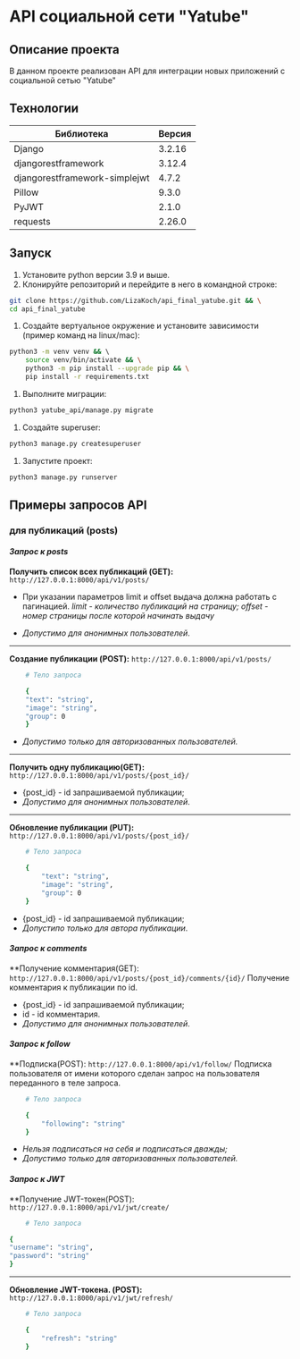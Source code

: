 # **API социальной сети "Yatube"**

## **Описание проекта**

В данном проекте реализован API для интеграции новых приложений
с социальной сетью "Yatube"

## **Технологии**

| Библиотека                  | Версия |
|-----------------------------|--------|
|Django                      | 3.2.16 |
|djangorestframework          | 3.12.4 |
|djangorestframework-simplejwt| 4.7.2  |
|Pillow                       | 9.3.0  |
|PyJWT                        | 2.1.0  |
|requests                     | 2.26.0 |

## Запуск

1. Установите python версии 3.9 и выше.
1. Клонируйте репозиторий и перейдите в него в командной строке:

```bash
git clone https://github.com/LizaKoch/api_final_yatube.git && \
cd api_final_yatube
```

1. Создайте вертуальное окружение и установите зависимости (пример команд на linux/mac):

```bash
python3 -m venv venv && \ 
    source venv/bin/activate && \
    python3 -m pip install --upgrade pip && \
    pip install -r requirements.txt
```

1. Выполните миграции:

```bash
python3 yatube_api/manage.py migrate
```

1. Создайте superuser:

```bash
python3 manage.py createsuperuser
```

1. Запустите проект:

```bash
python3 manage.py runserver
```

## **Примеры запросов API**

### **для публикаций (posts)**

#### _Запрос к posts_

**Получить список всех публикаций (GET):** `http://127.0.0.1:8000/api/v1/posts/`

* При указании параметров limit и offset выдача должна работать с
пагинацией. _limit - количество публикаций на страницу;
offset - номер страницы после которой начинать выдачу_

* _Допустимо для анонимных пользователей_.

---

**Создание публикации (POST):** `http://127.0.0.1:8000/api/v1/posts/`

```bash
    # Тело запроса

    {
    "text": "string",
    "image": "string",
    "group": 0
    }
```

* _Допустимо только для авторизованных пользователей._

---

**Получить одну публикацию(GET):** `http://127.0.0.1:8000/api/v1/posts/{post_id}/`

* {post_id} - id запрашиваемой публикации;
* _Допустимо для анонимных пользователей_.

---

**Обновление публикации (PUT):** `http://127.0.0.1:8000/api/v1/posts/{post_id}/`

```bash
    # Тело запроса

    {
        "text": "string",
        "image": "string",
        "group": 0
    }
```

* {post_id} - id запрашиваемой публикации;
* _Допустипо только для автора публикации_.

#### _Запрос к comments_

**Получение комментария(GET): `http://127.0.0.1:8000/api/v1/posts/{post_id}/comments/{id}/`
Получение комментария к публикации по id.

* {post_id} - id запрашиваемой публикации;
* id - id комментария.
* _Допустимо для анонимных пользователей_.

#### _Запрос к follow_

**Подписка(POST): `http://127.0.0.1:8000/api/v1/follow/`
Подписка пользователя от имени которого сделан запрос
на пользователя переданного в теле запроса.

```bash
    # Тело запроса

    {
        "following": "string"
    }
```

* _Нельзя подписаться на себя и подписаться дважды;_
* _Допустимо только для авторизованных пользователей._

#### _Запрос к JWT_

**Получение JWT-токен(POST): `http://127.0.0.1:8000/api/v1/jwt/create/`

```bash
    # Тело запроса

{
"username": "string",
"password": "string"
}
```

---

**Обновление JWT-токена. (POST):** `http://127.0.0.1:8000/api/v1/jwt/refresh/`

```bash
    # Тело запроса

    {
        "refresh": "string"
    }
```

